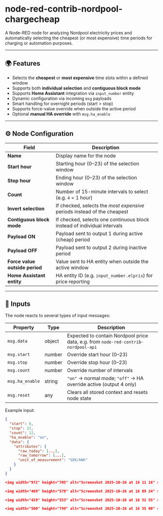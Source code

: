 # node-red-contrib-nordpool-chargecheap

A Node-RED node for analyzing Nordpool electricity prices and automatically selecting the cheapest (or most expensive) time periods for charging or automation purposes.

---

## 🌍 Features

- Selects the **cheapest** or **most expensive** time slots within a defined window  
- Supports both **individual selection** and **contiguous block mode**  
- Supports **Home Assistant** integration via `input_number` entity  
- Dynamic configuration via incoming `msg` payloads  
- Smart handling for overnight periods (start > stop)  
- Supports force-value override when outside the active period  
- Optional **manual HA override** with `msg.ha_enable`

---

## ⚙️ Node Configuration

| Field | Description |
|-------|-------------|
| **Name** | Display name for the node |
| **Start hour** | Starting hour (0–23) of the selection window |
| **Stop hour** | Ending hour (0–23) of the selection window |
| **Count** | Number of 15-minute intervals to select (e.g. `4` = 1 hour) |
| **Invert selection** | If checked, selects the *most expensive* periods instead of the cheapest |
| **Contiguous block mode** | If checked, selects one continuous block instead of individual intervals |
| **Payload ON** | Payload sent to output 1 during active (cheap) period |
| **Payload OFF** | Payload sent to output 2 during inactive period |
| **Force value outside period** | Value sent to HA entity when outside the active window |
| **Home Assistant entity** | HA entity ID (e.g. `input_number.elpris`) for price reporting |

---

## 💬 Inputs

The node reacts to several types of input messages:

| Property | Type | Description |
|-----------|------|-------------|
| `msg.data` | object | Expected to contain Nordpool price data, e.g. from `node-red-contrib-nordpool-api` |
| `msg.start` | number | Override start hour (0–23) |
| `msg.stop` | number | Override stop hour (0–23) |
| `msg.count` | number | Override number of intervals |
| `msg.ha_enable` | string | `"on"` → normal mode; `"off"` → HA override active (output 4 only) |
| `msg.reset` | any | Clears all stored context and resets node state |

Example input:
```json
{
  "start": 8,
  "stop": 22,
  "count": 12,
  "ha_enable": "on",
  "data": {
    "attributes": {
      "raw_today": [...],
      "raw_tomorrow": [...],
      "unit_of_measurement": "SEK/kWh"
    }
  }
}

<img width="972" height="705" alt="Screenshot 2025-10-26 at 16 11 16" src="https://github.com/user-attachments/assets/0c212234-0508-4e5e-9f1b-92c298642fbe" />

<img width="469" height="578" alt="Screenshot 2025-10-26 at 16 09 24" src="https://github.com/user-attachments/assets/16784e39-fc4b-4cbe-b3c9-ede6a024961a" />

<img width="429" height="553" alt="Screenshot 2025-10-26 at 16 52 55" src="https://github.com/user-attachments/assets/6c7b9838-ba13-4f00-8def-bb926afb062b" />

<img width="560" height="799" alt="Screenshot 2025-10-26 at 16 55 00" src="https://github.com/user-attachments/assets/8f1b74a1-ef2f-4758-bd1f-0534f6345bbf" />

